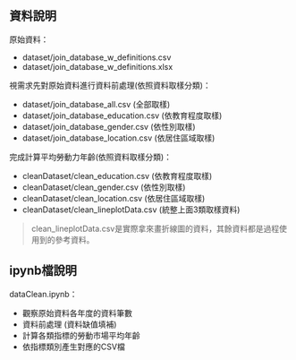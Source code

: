 ## 資料說明

原始資料：
* dataset/join_database_w_definitions.csv
* dataset/join_database_w_definitions.xlsx


視需求先對原始資料進行資料前處理(依照資料取樣分類)：
* dataset/join_database_all.csv (全部取樣)
* dataset/join_database_education.csv (依教育程度取樣)
* dataset/join_database_gender.csv (依性別取樣)
* dataset/join_database_location.csv (依居住區域取樣)

完成計算平均勞動力年齡(依照資料取樣分類)：
* cleanDataset/clean_education.csv (依教育程度取樣)
* cleanDataset/clean_gender.csv (依性別取樣)
* cleanDataset/clean_location.csv (依居住區域取樣)
* cleanDataset/clean_lineplotData.csv (統整上面3類取樣資料)

> clean_lineplotData.csv是實際拿來畫折線圖的資料，其餘資料都是過程使用到的參考資料。

## ipynb檔說明

dataClean.ipynb：
* 觀察原始資料各年度的資料筆數
* 資料前處理 (資料缺值填補)
* 計算各類指標的勞動市場平均年齡
* 依指標類別產生對應的CSV檔
